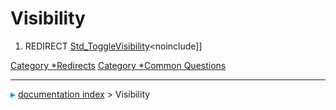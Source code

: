 # Visibility
1.  REDIRECT [Std\_ToggleVisibility](Std_ToggleVisibility.md)\<noinclude\]\]



[Category   *Redirects](Category_Redirects.md) [Category   *Common Questions](Category_Common_Questions.md)



---
![](images/Right_arrow.png) [documentation index](../README.md) > Visibility
